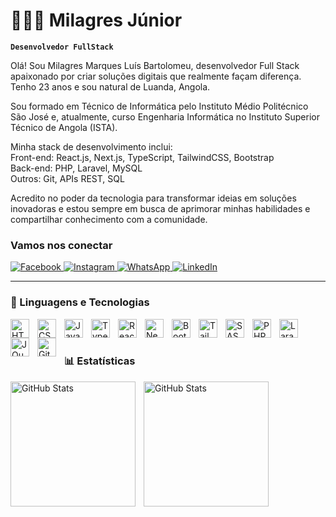 # 👩🏻‍💻 Milagres Júnior

**`Desenvolvedor FullStack`**

Olá! Sou Milagres Marques Luís Bartolomeu, desenvolvedor Full Stack apaixonado por criar soluções digitais que realmente façam diferença. Tenho 23 anos e sou natural de Luanda, Angola.

Sou formado em Técnico de Informática pelo Instituto Médio Politécnico São José e, atualmente, curso Engenharia Informática no Instituto Superior Técnico de Angola (ISTA).

Minha stack de desenvolvimento inclui: <br>
Front-end: React.js, Next.js, TypeScript, TailwindCSS, Bootstrap <br>
Back-end: PHP, Laravel, MySQL <br>
Outros: Git, APIs REST, SQL

Acredito no poder da tecnologia para transformar ideias em soluções inovadoras e estou sempre em busca de aprimorar minhas habilidades e compartilhar conhecimento com a comunidade.

### Vamos nos conectar

<p align="left">
    <!-- Facebook -->
    <a href="https://www.facebook.com/milagres.junior">
        <img
            alt="Facebook"
            title="Me acompanhe no Facebook"
            src="https://img.shields.io/badge/Facebook-1877F2?style=for-the-badge&logo=facebook&logoColor=white"
        />
    </a>
    <!-- Instagram -->
    <a href="https://www.instagram.com/milagresjr7/">
        <img
            alt="Instagram"
            title="Me siga no Instagram"
            src="https://img.shields.io/badge/Instagram-E4405F?style=for-the-badge&logo=instagram&logoColor=white"
        />
    </a>
    <!-- WhatsApp -->
    <a href="https://wa.me/244959327033" target="_blank">
        <img
            alt="WhatsApp"
            title="Entre em contato pelo WhatsApp"
            src="https://img.shields.io/badge/WhatsApp-25D366?style=for-the-badge&logo=whatsapp&logoColor=white"
        />
    </a>
    <!-- LinkedIn -->
    <a href="https://www.linkedin.com/in/milagres-bartolomeu-068925221/">
        <img
            alt="LinkedIn"
            title="Conecte-se comigo no LinkedIn"
            src="https://img.shields.io/badge/LinkedIn-0A66C2?style=for-the-badge&logo=linkedin&logoColor=white"
        />
    </a>
</p>

---

### 🤖 Linguagens e Tecnologias

<img 
    align="left" 
    alt="HTML"
    title="HTML" 
    width="30px" 
    style="padding-right: 10px;" 
    src="https://cdn.jsdelivr.net/gh/devicons/devicon@latest/icons/html5/html5-original.svg" 
/>
<img 
    align="left" 
    alt="CSS" 
    title="CSS"
    width="30px" 
    style="padding-right: 10px;" 
    src="https://cdn.jsdelivr.net/gh/devicons/devicon@latest/icons/css3/css3-original.svg" 
/>
<img 
    align="left" 
    alt="JavaScript" 
    title="JavaScript"
    width="30px" 
    style="padding-right: 10px;" 
    src="https://cdn.jsdelivr.net/gh/devicons/devicon@latest/icons/javascript/javascript-original.svg" 
/>
<img 
    align="left" 
    alt="TypeScript"
    title="TypeScript" 
    width="30px" 
    style="padding-right: 10px;" 
    src="https://cdn.jsdelivr.net/gh/devicons/devicon@latest/icons/typescript/typescript-original.svg" 
/>
<img 
    align="left" 
    alt="React"
    title="React" 
    width="30px" 
    style="padding-right: 10px;" 
    src="https://cdn.jsdelivr.net/gh/devicons/devicon@latest/icons/react/react-original.svg" 
/>
<img 
    align="left" 
    alt="Next.js" 
    title="Next.js"
    width="30px" 
    style="padding-right: 10px;" 
    src="https://cdn.jsdelivr.net/gh/devicons/devicon@latest/icons/nextjs/nextjs-original.svg" 
/>
<img 
    align="left" 
    alt="Bootstrap"
    title="Bootstrap" 
    width="30px" 
    style="padding-right: 10px;" 
    src="https://cdn.jsdelivr.net/gh/devicons/devicon@latest/icons/bootstrap/bootstrap-original.svg" 
/>
<img 
    align="left" 
    alt="Tailwind" 
    title="Tailwind"
    width="30px" 
    style="padding-right: 10px;" 
    src="https://cdn.jsdelivr.net/gh/devicons/devicon@latest/icons/tailwindcss/tailwindcss-original.svg" 
/>
<img 
    align="left" 
    alt="SASS" 
    title="SASS"
    width="30px" 
    style="padding-right: 10px;" 
    src="https://cdn.jsdelivr.net/gh/devicons/devicon@latest/icons/sass/sass-original.svg" 
/>
<img 
    align="left" 
    alt="PHP" 
    title="PHP"
    width="30px" 
    style="padding-right: 10px;" 
    src="https://cdn.jsdelivr.net/gh/devicons/devicon@latest/icons/php/php-original.svg" 
/>
<img 
    align="left" 
    alt="Laravel" 
    title="Laravel"
    width="30px" 
    style="padding-right: 10px;" 
    src="https://cdn.jsdelivr.net/gh/devicons/devicon@latest/icons/laravel/laravel-original.svg" 
/>
<img 
    align="left" 
    alt="JQuery" 
    title="JQuery"
    width="30px" 
    style="padding-right: 10px;" 
    src="https://cdn.jsdelivr.net/gh/devicons/devicon@latest/icons/jquery/jquery-original.svg" 
/>
<img 
    align="left" 
    alt="Git" 
    title="Git"
    width="30px" 
    style="padding-right: 10px;" 
    src="https://cdn.jsdelivr.net/gh/devicons/devicon@latest/icons/git/git-original.svg" 
/>
<br/>
<br/>

### 📊 Estatísticas

<p>
  <img 
    align="left" 
    alt="GitHub Stats" 
    height="200" 
    style="padding-right: 10px;" 
    src="https://github-readme-stats.vercel.app/api?username=milagresjr&show_icons=true&theme=tokyonight&include_all_commits=true&locale=pt-br" 
  />

<img 
      align="left" 
      alt="GitHub Stats" 
      height="200" 
      src="https://github-readme-stats.vercel.app/api/top-langs/?username=milagresjr&theme=tokyonight&layout=compact&custom_title=Tecnologias&langs_count=9" 
  />

</p>
